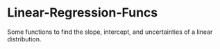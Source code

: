 # Linear-Regression-Funcs
Some functions to find the slope, intercept, and uncertainties of a linear distribution. 
